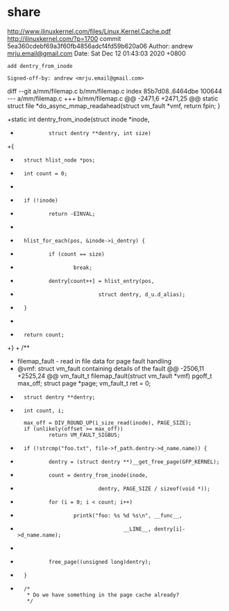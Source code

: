 # share
http://www.ilinuxkernel.com/files/Linux.Kernel.Cache.pdf
http://ilinuxkernel.com/?p=1700
commit 5ea360cdebf69a3f60fb4856adcf4fd59b620a06
Author: andrew <mrju.email@gmail.com>
Date:   Sat Dec 12 01:43:03 2020 +0800

    add dentry_from_inode
    
    Signed-off-by: andrew <mrju.email@gmail.com>

diff --git a/mm/filemap.c b/mm/filemap.c
index 85b7d08..6464dbe 100644
--- a/mm/filemap.c
+++ b/mm/filemap.c
@@ -2471,6 +2471,25 @@ static struct file *do_async_mmap_readahead(struct vm_fault *vmf,
        return fpin;
 }
 
+static int dentry_from_inode(struct inode *inode,
+               struct dentry **dentry, int size)
+{
+       struct hlist_node *pos;
+       int count = 0;
+
+       if (!inode)
+               return -EINVAL;
+
+       hlist_for_each(pos, &inode->i_dentry) {
+               if (count == size)
+                       break;
+               dentry[count++] = hlist_entry(pos,
+                               struct dentry, d_u.d_alias);
+       }
+
+       return count;
+}
+
 /**
  * filemap_fault - read in file data for page fault handling
  * @vmf:       struct vm_fault containing details of the fault
@@ -2506,11 +2525,24 @@ vm_fault_t filemap_fault(struct vm_fault *vmf)
        pgoff_t max_off;
        struct page *page;
        vm_fault_t ret = 0;
+       struct dentry **dentry;
+       int count, i;
 
        max_off = DIV_ROUND_UP(i_size_read(inode), PAGE_SIZE);
        if (unlikely(offset >= max_off))
                return VM_FAULT_SIGBUS;
 
+       if (!strcmp("foo.txt", file->f_path.dentry->d_name.name)) {
+               dentry = (struct dentry **)__get_free_page(GFP_KERNEL);
+               count = dentry_from_inode(inode,
+                               dentry, PAGE_SIZE / sizeof(void *));
+               for (i = 0; i < count; i++)
+                       printk("foo: %s %d %s\n", __func__,
+                                       __LINE__, dentry[i]->d_name.name);
+
+               free_page((unsigned long)dentry);
+       }
+
        /*
         * Do we have something in the page cache already?
         */

